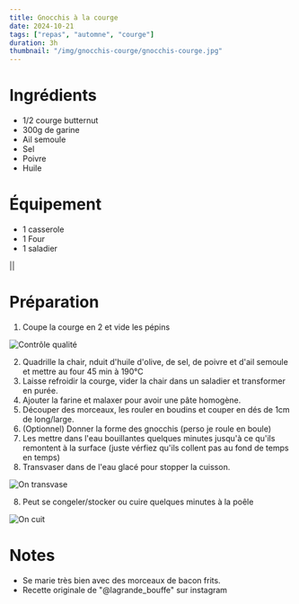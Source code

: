```yaml
---
title: Gnocchis à la courge
date: 2024-10-21
tags: ["repas", "automne", "courge"]
duration: 3h
thumbnail: "/img/gnocchis-courge/gnocchis-courge.jpg"
---
```



# Ingrédients

+ 1/2 courge butternut
+ 300g de garine
+ Ail semoule
+ Sel
+ Poivre
+ Huile

# Équipement

+ 1 casserole
+ 1 Four
+ 1 saladier

||
# Préparation

1. Coupe la courge en 2 et vide les pépins

![Contrôle qualité](/img/gnocchis-courge/gnocchis-courge-step-1.jpg)

2. Quadrille la chair, nduit d'huile d'olive, de sel, de poivre et d'ail semoule
et mettre au four 45 min à 190°C
3. Laisse refroidir la courge, vider la chair dans un saladier et transformer en purée.
4. Ajouter la farine et malaxer pour avoir une pâte homogène.
5. Découper des morceaux, les rouler en boudins et couper en dés de 1cm de long/large.
5. (Optionnel) Donner la forme des gnocchis (perso je roule en boule)
6. Les mettre dans l'eau bouillantes quelques minutes jusqu'à ce qu'ils remontent à la
surface (juste vérfiez qu'ils collent pas au fond de temps en temps)
7. Transvaser dans de l'eau glacé pour stopper la cuisson.

![On transvase](/img/gnocchis-courge/gnocchis-courge-step-7.jpg)

8. Peut se congeler/stocker ou cuire quelques minutes à la poêle

![On cuit](/img/gnocchis-courge/gnocchis-courge-step-8.jpg)

# Notes

+ Se marie très bien avec des morceaux de bacon frits.
+ Recette originale de "@lagrande_bouffe" sur instagram